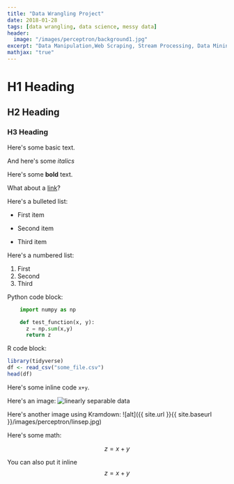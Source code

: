 ```yaml
---
title: "Data Wrangling Project"
date: 2018-01-28
tags: [data wrangling, data science, messy data]
header:
  image: "/images/perceptron/background1.jpg"
excerpt: "Data Manipulation,Web Scraping, Stream Processing, Data Mining"
mathjax: "true"
---
```


# H1 Heading

## H2 Heading

### H3 Heading

Here's some basic text.

And here's some _italics_

Here's some **bold** text.

What about a [link](https://github.com/dataoptimal)?

Here's a bulleted list:

- First item

* Second item

- Third item

Here's a numbered list:

1. First
2. Second
3. Third

Python code block:

```python
    import numpy as np

    def test_function(x, y):
      z = np.sum(x,y)
      return z
```

R code block:

```r
library(tidyverse)
df <- read_csv("some_file.csv")
head(df)
```

Here's some inline code `x+y`.

Here's an image:
<img src="{{ site.url }}{{ site.baseurl }}/images/perceptron/linsep.jpg" alt="linearly separable data">

Here's another image using Kramdown:
![alt]({{ site.url }}{{ site.baseurl }}/images/perceptron/linsep.jpg)

Here's some math:

$$z=x+y$$

You can also put it inline $$z=x+y$$
